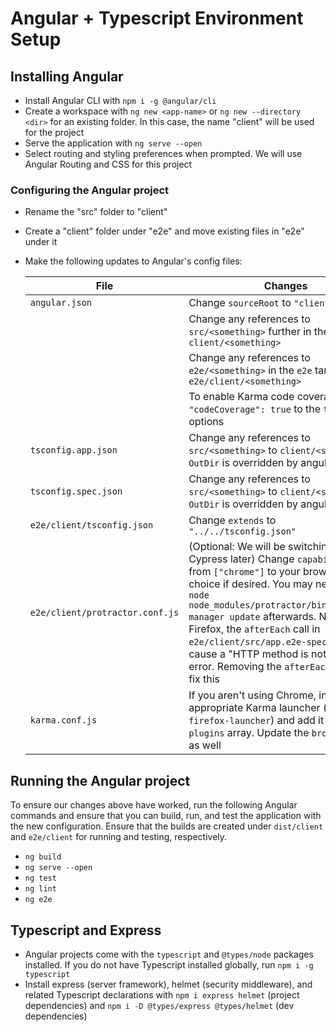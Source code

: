 # Angular + Typescript Environment Setup
## Installing Angular
* Install Angular CLI with `npm i -g @angular/cli`
* Create a workspace with `ng new <app-name>` or `ng new --directory <dir>` for an existing folder. In this case, the name "client" will be used for the project
* Serve the application with `ng serve --open`
* Select routing and styling preferences when prompted. We will use Angular Routing and CSS for this project

### Configuring the Angular project
* Rename the "src" folder to "client"
* Create a "client" folder under "e2e" and move existing files in "e2e" under it
* Make the following updates to Angular's config files:

    | File | Changes |
    |------|---------|
    |`angular.json` | Change `sourceRoot` to `"client"` |
    ||Change any references to `src/<something>` further in the file to `client/<something>` |
    ||Change any references to `e2e/<something>` in the `e2e` target to `e2e/client/<something>`|
    ||To enable Karma code coverage, add `"codeCoverage": true` to the `test` target's options|
    |`tsconfig.app.json`|Change any references to `src/<something>` to `client/<something>`. `OutDir` is overridden by angular.json |
    |`tsconfig.spec.json`| Change any references to `src/<something>` to `client/<something>`. `OutDir` is overridden by angular.json |
    |`e2e/client/tsconfig.json`| Change `extends` to `"../../tsconfig.json"` |
    |`e2e/client/protractor.conf.js`| (Optional: We will be switching to Cypress later) Change `capabilities` from `["chrome"]` to your browser of choice if desired. You may need to run `node node_modules/protractor/bin/webdriver-manager update` afterwards. Note that in Firefox, the `afterEach` call in `e2e/client/src/app.e2e-spec.ts` may cause a "HTTP method is not allowed" error. Removing the `afterEach` block will fix this |
    |`karma.conf.js`| If you aren't using Chrome, install the appropriate Karma launcher (e.g. `karma-firefox-launcher`) and add it to the `plugins` array. Update the `browsers` array as well |


## Running the Angular project
To ensure our changes above have worked, run the following Angular commands and ensure that you can build, run, and test the application with the new configuration. Ensure that the builds are created under `dist/client` and `e2e/client` for running and testing, respectively.
* `ng build`
* `ng serve --open`
* `ng test`
* `ng lint`
* `ng e2e`


## Typescript and Express
* Angular projects come with the `typescript` and `@types/node` packages installed. If you do not have Typescript installed globally, run `npm i -g typescript`
* Install express (server framework), helmet (security middleware), and related Typescript declarations with `npm i express helmet` (project dependencies) and `npm i -D @types/express @types/helmet` (dev dependencies)
